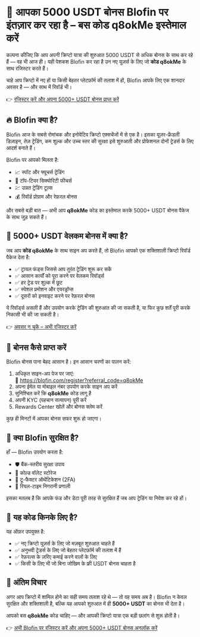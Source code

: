 <h1>💸 आपका 5000 USDT बोनस Blofin पर इंतज़ार कर रहा है – बस कोड <strong>q8okMe</strong> इस्तेमाल करें</h1>
  <p>कल्पना कीजिए कि आप अपनी क्रिप्टो यात्रा की शुरुआत 5000 USDT से अधिक बोनस के साथ कर रहे हैं — वह भी आज ही। यही पेशकश Blofin कर रहा है उन नए यूज़र्स के लिए जो <strong>कोड q8okMe</strong> के साथ रजिस्टर करते हैं।</p>
  <p>चाहे आप क्रिप्टो में नए हों या किसी बेहतर प्लेटफ़ॉर्म की तलाश में हों, Blofin आपके लिए एक शानदार अवसर है — और साथ में रिवॉर्ड भी।</p>
  <p>👉 <a href="https://blofin.com/register?referral_code=q8okMe" target="_blank">रजिस्टर करें और अपना 5000+ USDT बोनस प्राप्त करें</a></p>


<h2>🔥 Blofin क्या है?</h2>
  <p>Blofin आज के सबसे रोमांचक और इनोवेटिव क्रिप्टो एक्सचेंजों में से एक है। इसका यूज़र-फ्रेंडली डिज़ाइन, तेज़ ट्रेडिंग, कम शुल्क और उच्च स्तर की सुरक्षा इसे शुरुआती और प्रोफेशनल दोनों ट्रेडर्स के लिए आदर्श बनाते हैं।</p>
  <p>Blofin पर आपको मिलता है:</p>
  <ul>
    <li>📈 स्पॉट और फ्यूचर्स ट्रेडिंग</li>
    <li>🔐 टॉप-टियर सिक्योरिटी फीचर्स</li>
    <li>💹 उन्नत ट्रेडिंग टूल्स</li>
    <li>💰 रिवॉर्ड प्रोग्राम और रेफ़रल बोनस</li>
  </ul>
  <p>और सबसे बड़ी बात — अभी आप <strong>q8okMe</strong> कोड का इस्तेमाल करके 5000+ USDT बोनस पैकेज के साथ जुड़ सकते हैं।</p>


<h2>🎁 5000+ USDT वेलकम बोनस में क्या है?</h2>
  <p>जब आप <strong>कोड q8okMe</strong> के साथ साइन अप करते हैं, तो Blofin आपको एक शक्तिशाली क्रिप्टो रिवॉर्ड पैकेज देता है:</p>
  <ul>
    <li>✅ ट्रायल फंड्स जिससे आप तुरंत ट्रेडिंग शुरू कर सकें</li>
    <li>✅ आसान कार्यों को पूरा करने पर वेलकम रिवॉर्ड्स</li>
    <li>✅ हर ट्रेड पर शुल्क में छूट</li>
    <li>✅ स्पेशल प्रमोशन और एयरड्रॉप्स</li>
    <li>✅ दूसरों को इनवाइट करने पर रेफ़रल बोनस</li>
  </ul>
  <p>ये रिवॉर्ड्स असली हैं और उपयोग करके ट्रेडिंग की शुरुआत की जा सकती है, या फिर कुछ शर्तें पूरी करके निकासी भी की जा सकती है।</p>
  <p>👉 <a href="https://blofin.com/register?referral_code=q8okMe" target="_blank">अवसर न चूकें – अभी रजिस्टर करें</a></p>


<h2>📝 बोनस कैसे प्राप्त करें</h2>
  <p>Blofin बोनस पाना बेहद आसान है। इन आसान चरणों का पालन करें:</p>
  <ol>
    <li>अधिकृत साइन-अप पेज पर जाएं:<br>
      🔗 <a href="https://blofin.com/register?referral_code=q8okMe" target="_blank">https://blofin.com/register?referral_code=q8okMe</a>
    </li>
    <li>अपना ईमेल या मोबाइल नंबर उपयोग करके साइन अप करें</li>
    <li>सुनिश्चित करें कि <strong>q8okMe</strong> कोड लागू है</li>
    <li>अपनी KYC (पहचान सत्यापन) पूरी करें</li>
    <li>Rewards Center खोलें और बोनस क्लेम करें</li>
  </ol>
  <p>कुछ ही मिनटों में आपका बोनस सफर शुरू हो जाएगा।</p>



<h2>🔐 क्या Blofin सुरक्षित है?</h2>
  <p>हाँ — Blofin उपयोग करता है:</p>
  <ul>
    <li>🛡️ बैंक-स्तरीय सुरक्षा उपाय</li>
    <li>🔐 कोल्ड वॉलेट स्टोरेज</li>
    <li>📲 टू-फैक्टर ऑथेंटिकेशन (2FA)</li>
    <li>🧠 रियल-टाइम निगरानी प्रणाली</li>
  </ul>
  <p>इसका मतलब है कि आपके फंड और डेटा पूरी तरह से सुरक्षित हैं जब आप ट्रेडिंग या निवेश कर रहे हों।</p>



<h2>👥 यह कोड किनके लिए है?</h2>
  <p>यह ऑफ़र उपयुक्त है:</p>
  <ul>
    <li>✅ नए क्रिप्टो यूज़र्स के लिए जो मज़बूत शुरुआत चाहते हैं</li>
    <li>✅ अनुभवी ट्रेडर्स के लिए जो बेहतर प्लेटफ़ॉर्म की तलाश में हैं</li>
    <li>✅ रेफ़रल्स के ज़रिए कमाई करने वालों के लिए</li>
    <li>✅ किसी के लिए भी जो बिना जोखिम के फ्री USDT बोनस चाहता है</li>
  </ul>



<h2>🚀 अंतिम विचार</h2>
  <p>अगर आप क्रिप्टो में शामिल होने का सही समय तलाश रहे थे — तो वह समय अब है। Blofin न केवल सुरक्षित और शक्तिशाली है, बल्कि यह आपको शुरुआत में ही <strong>5000+ USDT</strong> का बोनस भी देता है।</p>
  <p>आपको बस <strong>q8okMe</strong> कोड चाहिए — और आपकी क्रिप्टो यात्रा एक बड़ी छलांग से शुरू होती है।</p>
  <p>👉 <a href="https://blofin.com/register?referral_code=q8okMe" target="_blank">अभी Blofin पर रजिस्टर करें और अपना 5000+ USDT बोनस अनलॉक करें</a></p>
</body>
</html>
